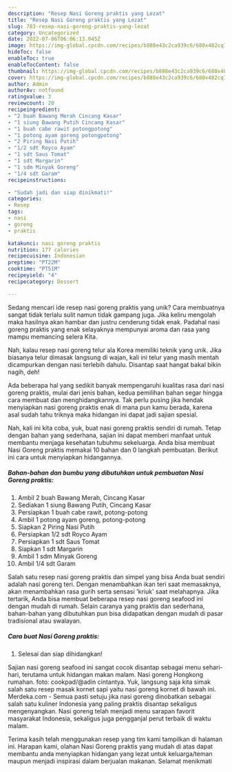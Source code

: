 ```yaml
---
description: "Resep Nasi Goreng praktis yang Lezat"
title: "Resep Nasi Goreng praktis yang Lezat"
slug: 783-resep-nasi-goreng-praktis-yang-lezat
category: Uncategorized
date: 2022-07-06T06:06:13.045Z
image: https://img-global.cpcdn.com/recipes/b888e43c2ca939c6/680x482cq70/nasi-goreng-praktis-foto-resep-utama.jpg
hideToc: false
enableToc: true
enableTocContent: false
thumbnail: https://img-global.cpcdn.com/recipes/b888e43c2ca939c6/680x482cq70/nasi-goreng-praktis-foto-resep-utama.jpg
cover: https://img-global.cpcdn.com/recipes/b888e43c2ca939c6/680x482cq70/nasi-goreng-praktis-foto-resep-utama.jpg
author: Admin
authorAv: notfound
ratingvalue: 3
reviewcount: 20
recipeingredient:
- "2 buah Bawang Merah Cincang Kasar"
- "1 siung Bawang Putih Cincang Kasar"
- "1 buah cabe rawit potongpotong"
- "1 potong ayam goreng potongpotong"
- "2 Piring Nasi Putih"
- "1/2 sdt Royco Ayam"
- "1 sdt Saus Tomat"
- "1 sdt Margarin"
- "1 sdm Minyak Goreng"
- "1/4 sdt Garam"
recipeinstructions:

- "Sudah jadi dan siap dinikmati!"
categories:
- Resep
tags:
- nasi
- goreng
- praktis

katakunci: nasi goreng praktis 
nutrition: 177 calories
recipecuisine: Indonesian
preptime: "PT22M"
cooktime: "PT51M"
recipeyield: "4"
recipecategory: Dessert

---
```





Sedang mencari ide resep nasi goreng praktis yang unik? Cara membuatnya sangat tidak terlalu sulit namun tidak gampang juga. Jika keliru mengolah maka hasilnya akan hambar dan justru cenderung tidak enak. Padahal nasi goreng praktis yang enak selayaknya mempunyai aroma dan rasa yang mampu memancing selera Kita.





Nah, kalau resep nasi goreng telur ala Korea memiliki teknik yang unik. Jika biasanya telur dimasak langsung di wajan, kali ini telur yang masih mentah dicampurkan dengan nasi terlebih dahulu. Disantap saat hangat bakal bikin nagih, deh!

Ada beberapa hal yang sedikit banyak mempengaruhi kualitas rasa dari nasi goreng praktis, mulai dari jenis bahan, kedua pemilihan bahan segar hingga cara membuat dan menghidangkannya. Tak perlu pusing jika hendak menyiapkan nasi goreng praktis enak di mana pun kamu berada, karena asal sudah tahu triknya maka hidangan ini dapat jadi sajian spesial.






Nah, kali ini kita coba, yuk, buat nasi goreng praktis sendiri di rumah. Tetap dengan bahan yang sederhana, sajian ini dapat memberi manfaat untuk membantu menjaga kesehatan tubuhmu sekeluarga. Anda bisa membuat Nasi Goreng praktis memakai 10 bahan dan 0 langkah pembuatan. Berikut ini cara untuk menyiapkan hidangannya.

<!--inarticleads1-->

##### Bahan-bahan dan bumbu yang dibutuhkan untuk pembuatan Nasi Goreng praktis:

1. Ambil 2 buah Bawang Merah, Cincang Kasar
1. Sediakan 1 siung Bawang Putih, Cincang Kasar
1. Persiapkan 1 buah cabe rawit, potong-potong
1. Ambil 1 potong ayam goreng, potong-potong
1. Siapkan 2 Piring Nasi Putih
1. Persiapkan 1/2 sdt Royco Ayam
1. Persiapkan 1 sdt Saus Tomat
1. Siapkan 1 sdt Margarin
1. Ambil 1 sdm Minyak Goreng
1. Ambil 1/4 sdt Garam


Salah satu resep nasi goreng praktis dan simpel yang bisa Anda buat sendiri adalah nasi goreng teri. Dengan menambahkan ikan teri saat memasaknya, akan menambahkan rasa gurih serta sensasi &#39;kriuk&#39; saat melahapnya. Jika tertarik, Anda bisa membuat beberapa resep nasi goreng seafood ini dengan mudah di rumah. Selain caranya yang praktis dan sederhana, bahan-bahan yang dibutuhkan pun bisa didapatkan dengan mudah di pasar tradisional atau swalayan. 

<!--inarticleads2-->

##### Cara buat Nasi Goreng praktis:


1. Selesai dan siap dihidangkan!

Sajian nasi goreng seafood ini sangat cocok disantap sebagai menu sehari-hari, terutama untuk hidangan makan malam. Nasi goreng Hongkong rumahan. foto: cookpad/@adin cintantya. Yuk, langsung saja kita simak salah satu resep masak kornet sapi yaitu nasi goreng kornet di bawah ini. Merdeka.com - Semua pasti setuju jika nasi goreng dinobatkan sebagai salah satu kuliner Indonesia yang paling praktis disantap sekaligus mengenyangkan. Nasi goreng telah menjadi menu sarapan favorit masyarakat Indonesia, sekaligus juga pengganjal perut terbaik di waktu malam. 

Terima kasih telah menggunakan resep yang tim kami tampilkan di halaman ini. Harapan kami, olahan Nasi Goreng praktis yang mudah di atas dapat membantu anda menyiapkan hidangan yang lezat untuk keluarga/teman maupun menjadi inspirasi dalam berjualan makanan. Selamat menikmati
